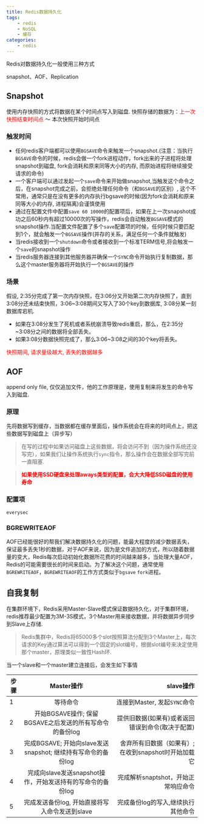 ```yaml
---
title: Redis数据持久化
tags: 
    - redis
    - NoSQL
    - 缓存
categories:
    - redis
---
```

Redis对数据持久化一般使用三种方式

snapshot、AOF、Replication

## Snapshot 
使用内存快照的方式将数据在某个时间点写入到磁盘.
快照存储的数据为：<font color="red">上一次快照结束时间点</font> ～ <font>本次快照开始时间点</font>

### 触发时间

* 任何redis客户端都可以使用`BGSAVE`命令来触发一个snapshot.(注意：当执行`BGSAVE`命令的时候，redis会做一个fork进程动作，fork出来的子进程将处理snapshot到磁盘, fork会消耗和原来同等大小的内存, 而原始进程将继续接受请求的命令)
* 一个客户端可以通过发起一个`save`命令来开始做snapshot,当触发这个命令之后，在snapshot完成之前，会拒绝处理任何命令（和`BGSAVE`的区别）, 这个不常用，通常只是在没有更多的内存执行bgsave的时候(因为fork会消耗和原来同等大小的内存, 进程隔离)会谨慎使用
* 通过在配置文件中配置`save 60 10000`的配置项后，如果在上一次snapshot成功之后60秒内有超过10000次的写操作，redis会自动触发`BGSAVE`模式的snapshot操作.当配置文件配置了多个`save`配置项的时候，任何时候只要匹配到1个，就会触发一个`BGSAVE`操作(并存的关系，满足任何一个条件就触发)
* 当redis接收到一个`shutdown`命令或者接收到一个标准TERM信号,将会触发一个`save`的snapshot操作
* 当redis服务器连接到其他服务器并确保一个`SYNC`命令开始执行复制数据，那么这个master服务器将开始执行一个`BGSAVE`的操作

### 场景

假设, 2:35分完成了第一次内存快照，在3:06分又开始第二次内存快照了，直到3:08分还未结束快照，3:06~3:08期间又写入了30个key到数据库, 3:08分某一刻数据库宕机.

* 如果在3:08分发生了死机或者系统崩溃导致redis重启，那么，在2:35分~3:08分之间的数据将全部丢失。
* 如果3:08分数据快照完成了，那么3:06~3:08之间的30个key将丢失。

<font color="red">快照期间, 请求量级越大, 丢失的数据越多</font>

## AOF

append only file, 仅仅追加文件，他的工作原理是，使用复制来将发生的命令写入到磁盘.

### 原理

先将数据写到缓存，当数据都在缓存里面后，操作系统会在将来的时间点上，把这些数据写到磁盘上（异步写）
>在写的过程中如果访问磁盘上这些数据，将会访问不到（因为操作系统还没写完），如果我们让操作系统执行`sync`指令，那么操作会在数据全部写完前一直阻塞.

><font color="red">**如果使用SSD硬盘来处理aways类型的配置，会大大降低SSD磁盘的使用寿命**</font>

### 配置项

`everysec`

### BGREWRITEAOF

AOF已经能很好的帮我们解决数据持久化的问题，能最大程度的减少数据丢失，保证最多丢失1秒的数据，对于AOF来说，因为是文件追加的方式，所以随着数据量的变大，Redis每次启动初始化数据所花费的时间越来越多，当处理大量AOF，Redis的可能需要很长的时间来启动。为了解决这个问题，通常使用`BGREWRITEAOF`，`BGREWRITEAOF`的工作方式类似于`bgsave` `fork`进程。

## 自我复制

在集群环境下，Redis采用Master-Slave模式保证数据持久化，对于集群环境，redis推荐最少配置为3M-3S模式，3个Master用来接收数据，并将数据异步同步到Slave上存储.
>Redis集群中，Redis将65000多个slot按照算法分配到3个Master上，每次请求的Key通过算法可以得到一个固定的slot编号，根据slot编号来决定使用那个master，原理类似一致性Hash环.

当一个slave和一个master建立连接后，会发生如下事情

| 步骤        |   Master操作    | slave操作  |
| ---------  |:---------------:| ---------:|
| 1 | 等待命令 | 连接到Master, 发起`SYNC`命令 |
| 2 | 开始BGSAVE操作; 保留BGSAVE之后发送的所有写命令的备份log | 提供旧数据(如果有)或者返回错误到命令(取决于配置) |
| 3 | 完成BGSAVE; 开始向slave发送snapshot; 继续持有写命令的备份log | 舍弃所有旧数据（如果有）; 在收到snapshot时开始加载它 |
| 4 | 完成向slave发送snapshot操作，开始发送持有的写命令的备份log | 完成解析snaptshot，开始正常响应命令 |
| 5 | 完成发送备份log, 开始直接将写入命令发送到slave | 完成备份log的写入,继续执行其他命令 |








